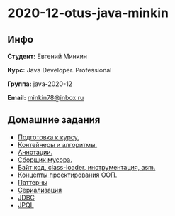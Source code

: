 # 2020-12-otus-java-minkin

## Инфо

**Студент:** Евгений Минкин

**Курс:** Java Developer. Professional

**Группа:** java-2020-12

**Email:** minkin78@inbox.ru

## Домашние задания
* [Подготовка к курсу.](hw01-gradle)
* [Контейнеры и алгоритмы.](hw04-generics)
* [Аннотации.](hw06-reflections)
* [Сборщик мусора.](-)
* [Байт код, class-loader, инструментация, asm.](hw10-byteCodes)
* [Концепты проектирования ООП.](hw12-solid)
* [Паттерны](hw15-patterns)
* [Сериализация](hw16-io)
* [JDBC](hw18-jdbc)
* [JPQL](hw21-jpql)
